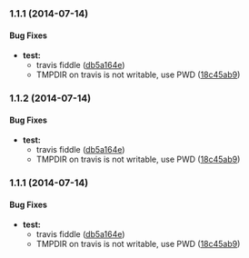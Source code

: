 <a name="1.1.1"></a>
### 1.1.1 (2014-07-14)


#### Bug Fixes

* **test:**
  * travis fiddle ([db5a164e](https://github.com/hoodiehq/node-ports/commit/db5a164e2643be54d7cdb561fc882b942c747ac1))
  * TMPDIR on travis is not writable, use PWD ([18c45ab9](https://github.com/hoodiehq/node-ports/commit/18c45ab90056440c4f74e3e98fac39e86bcdef59))


<a name="1.1.2"></a>
### 1.1.2 (2014-07-14)


#### Bug Fixes

* **test:**
  * travis fiddle ([db5a164e](https://github.com/hoodiehq/node-ports/commit/db5a164e2643be54d7cdb561fc882b942c747ac1))
  * TMPDIR on travis is not writable, use PWD ([18c45ab9](https://github.com/hoodiehq/node-ports/commit/18c45ab90056440c4f74e3e98fac39e86bcdef59))


<a name="1.1.1"></a>
### 1.1.1 (2014-07-14)


#### Bug Fixes

* **test:**
  * travis fiddle ([db5a164e](https://github.com/hoodiehq/node-ports/commit/db5a164e2643be54d7cdb561fc882b942c747ac1))
  * TMPDIR on travis is not writable, use PWD ([18c45ab9](https://github.com/hoodiehq/node-ports/commit/18c45ab90056440c4f74e3e98fac39e86bcdef59))


